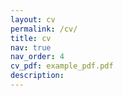 ```yaml
---
layout: cv
permalink: /cv/
title: cv
nav: true
nav_order: 4
cv_pdf: example_pdf.pdf
description:
---
```

